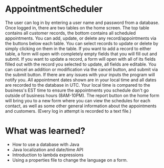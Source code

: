 # AppointmentScheduler
The user can log in by entering a user name and password from a database. Once logged in, there are two tables on the home screen.
The top table contains all customer records, the bottom contains all scheduled appointments. You can add, update, or delete any record/appointments
via the buttons below each table. You can select records to update or delete by simply clicking on them in the table. If you want to add a record to
either table, a form will open with completely empty fields that you will fill out and submit. If you want to update a record, a form will open
with all of its fields filled out with the record you selected to update, all fields are editable. You can cancel an addition or modification
via the cancel button, and submit via the submit button. If there are any issues with your inputs the program will notify you.
All appointment dates shown are in your local time and all dates are recorded to the database in UTC. Your local time is compared to the business's
EST time to ensure the appointments you schedule don't go outside of business hours (8AM-10PM). The report button on the home form will
bring you to a new form where you can view the schedules for each contact, as well as some other general information
about the appointments and customers.
(Every log in attempt is recorded to a text file.)

# What was learned?

* How to use a database with Java
* Java localization and date/time API
* Introduction to lambda expressions
* Using a properties file to change the language on a form.
